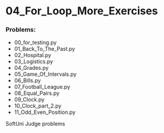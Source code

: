 # 04_For_Loop_More_Exercises

### Problems:
- 00_for_testing.py
- 01_Back_To_The_Past.py
- 02_Hospital.py
- 03_Logistics.py
- 04_Grades.py
- 05_Game_Of_Intervals.py
- 06_Bills.py
- 07_Football_League.py
- 08_Equal_Pairs.py
- 09_Clock.py
- 10_Clock_part_2.py
- 11_Odd_Even_Position.py


SoftUni Judge problems
